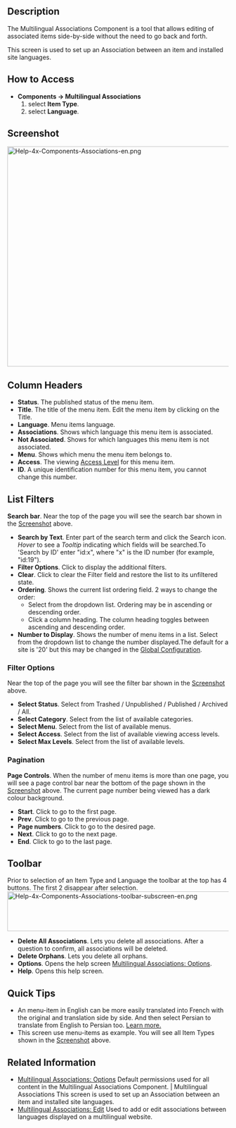 <!-- Filename: Help4.x:Multilingual_Associations / Display title: Multilingual Associations -->

## Description

The Multilingual Associations Component is a tool that allows editing of
associated items side-by-side without the need to go back and forth.

This screen is used to set up an Association between an item and
installed site languages.

## How to Access

- **Components **→** Multilingual Associations**
  1.  select **Item Type**.
  2.  select **Language**.

## Screenshot

<img
src="https://docs.joomla.org/images/thumb/2/29/Help-4x-Components-Associations-en.png/800px-Help-4x-Components-Associations-en.png"
decoding="async"
srcset="https://docs.joomla.org/images/thumb/2/29/Help-4x-Components-Associations-en.png/1200px-Help-4x-Components-Associations-en.png 1.5x, https://docs.joomla.org/images/thumb/2/29/Help-4x-Components-Associations-en.png/1600px-Help-4x-Components-Associations-en.png 2x"
data-file-width="2720" data-file-height="1700" width="800" height="500"
alt="Help-4x-Components-Associations-en.png" />

## Column Headers

- **Status**. The published status of the menu item.
- **Title**. The title of the menu item. Edit the menu item by clicking
  on the Title.
- **Language**. Menu items language.
- **Associations**. Shows which language this menu item is associated.
- **Not Associated**. Shows for which languages this menu item is not
  associated.
- **Menu**. Shows which menu the menu item belongs to.
- **Access**. The viewing [Access
  Level](https://docs.joomla.org/Help4.x:Users:_Viewing_Access_Levels/en "Help4.x:Users: Viewing Access Levels/en")
  for this menu item.
- **ID**. A unique identification number for this menu item, you cannot
  change this number.

## List Filters

**Search bar**. Near the top of the page you will see the search bar
shown in the [Screenshot](#screenshot) above.

- **Search by Text**. Enter part of the search term and click the Search
  icon. *Hover* to see a *Tooltip* indicating which fields will be
  searched.To 'Search by ID' enter "id:x", where "x" is the ID number
  (for example, "id:19").
- **Filter Options**. Click to display the additional filters.
- **Clear**. Click to clear the Filter field and restore the list to its
  unfiltered state.
- **Ordering**. Shows the current list ordering field. 2 ways to change
  the order:
  - Select from the dropdown list. Ordering may be in ascending or
    descending order.
  - Click a column heading. The column heading toggles between ascending
    and descending order.
- **Number to Display**. Shows the number of menu items in a list.
  Select from the dropdown list to change the number displayed.The
  default for a site is '20' but this may be changed in the [Global
  Configuration](https://docs.joomla.org/Help4.x:Site_Global_Configuration/en#defaultlistlimit "Help4.x:Site Global Configuration/en").

### Filter Options

Near the top of the page you will see the filter bar shown in the
[Screenshot](#screenshot) above.

- **Select Status**. Select from Trashed / Unpublished / Published /
  Archived / All.
- **Select Category**. Select from the list of available categories.
- **Select Menu**. Select from the list of available menus.
- **Select Access**. Select from the list of available viewing access
  levels.
- **Select Max Levels**. Select from the list of available levels.

### Pagination

**Page Controls**. When the number of menu items is more than one page,
you will see a page control bar near the bottom of the page shown in the
[Screenshot](#screenshot) above. The current page number being viewed
has a dark colour background.

- **Start**. Click to go to the first page.
- **Prev**. Click to go to the previous page.
- **Page numbers**. Click to go to the desired page.
- **Next**. Click to go to the next page.
- **End**. Click to go to the last page.

## Toolbar

Prior to selection of an Item Type and Language the toolbar at the top
has 4 buttons. The first 2 disappear after selection. <img
src="https://docs.joomla.org/images/thumb/7/70/Help-4x-Components-Associations-toolbar-subscreen-en.png/800px-Help-4x-Components-Associations-toolbar-subscreen-en.png"
decoding="async"
srcset="https://docs.joomla.org/images/thumb/7/70/Help-4x-Components-Associations-toolbar-subscreen-en.png/1200px-Help-4x-Components-Associations-toolbar-subscreen-en.png 1.5x, https://docs.joomla.org/images/thumb/7/70/Help-4x-Components-Associations-toolbar-subscreen-en.png/1600px-Help-4x-Components-Associations-toolbar-subscreen-en.png 2x"
data-file-width="2346" data-file-height="265" width="800" height="90"
alt="Help-4x-Components-Associations-toolbar-subscreen-en.png" />

- **Delete All Associations**. Lets you delete all associations. After a
  question to confirm, all associations will be deleted.
- **Delete Orphans**. Lets you delete all orphans.
- **Options**. Opens the help screen [Multilingual Associations:
  Options](https://docs.joomla.org/Help4.x:Multilingual_Associations:_Options/en "Help4.x:Multilingual Associations: Options/en").
- **Help**. Opens this help screen.

## Quick Tips

- An menu-item in English can be more easily translated into French with
  the original and translation side by side. And then select Persian to
  translate from English to Persian too. [Learn
  more.](https://docs.joomla.org/Help4.x:Multilingual_Associations:_Edit/en "Help4.x:Multilingual Associations: Edit/en")
- This screen use menu-items as example. You will see all Item Types
  shown in the [Screenshot](#screenshot) above.

## Related Information

- [Multilingual Associations: Options](https://docs.joomla.org/Help4.x:Multilingual_Associations:_Options/en "Help4.x:Multilingual Associations: Options/en") Default permissions used for all content in the Multilingual Associations Component.
| <span class="mw-selflink selflink">Multilingual Associations</span> This screen is used to set up an Association between an item and installed site languages.
- [Multilingual Associations: Edit](https://docs.joomla.org/Help4.x:Multilingual_Associations:_Edit/en "Help4.x:Multilingual Associations: Edit/en") Used to add or edit associations between languages displayed on a multilingual website.
